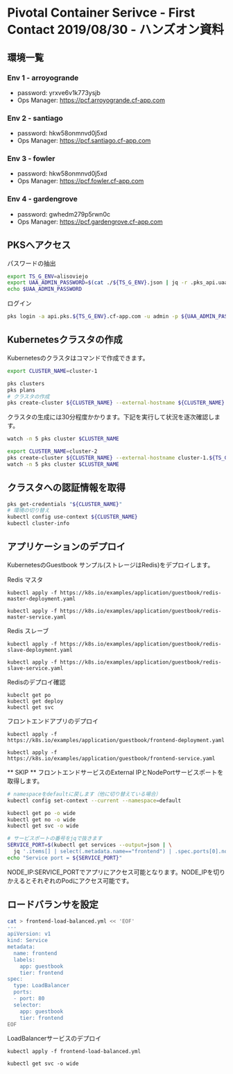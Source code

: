# Pivotal Container Serivce - First Contact 2019/08/30 - ハンズオン資料
## 環境一覧
### Env 1 - arroyogrande
- password: yrxve6v1k773ysjb
- Ops Manager: https://pcf.arroyogrande.cf-app.com
### Env 2 - santiago
- password: hkw58onmnvd0j5xd
- Ops Manager: https://pcf.santiago.cf-app.com
### Env 3 - fowler
- password: hkw58onmnvd0j5xd
- Ops Manager: https://pcf.fowler.cf-app.com
### Env 4 - gardengrove
- password: gwhedm279p5rwn0c
- Ops Manager: https://pcf.gardengrove.cf-app.com
## PKSへアクセス
パスワードの抽出
```bash
export TS_G_ENV=alisoviejo
export UAA_ADMIN_PASSWORD=$(cat ./${TS_G_ENV}.json | jq -r .pks_api.uaa_admin_password)
echo $UAA_ADMIN_PASSWORD
```
ログイン
```bash
pks login -a api.pks.${TS_G_ENV}.cf-app.com -u admin -p ${UAA_ADMIN_PASSWORD} -k
```

## Kubernetesクラスタの作成
Kubernetesのクラスタはコマンドで作成できます。
```bash
export CLUSTER_NAME=cluster-1

pks clusters
pks plans
# クラスタの作成
pks create-cluster ${CLUSTER_NAME} --external-hostname ${CLUSTER_NAME}.${TS_G_ENV}.cf-app.com --plan small
```
クラスタの生成には30分程度かかります。下記を実行して状況を逐次確認します。
```bash
watch -n 5 pks cluster $CLUSTER_NAME

export CLUSTER_NAME=cluster-2
pks create-cluster ${CLUSTER_NAME} --external-hostname cluster-1.${TS_G_ENV}.cf-app.com --plan small
watch -n 5 pks cluster $CLUSTER_NAME
```

## クラスタへの認証情報を取得
```bash
pks get-credentials "${CLUSTER_NAME}"
# 環境の切り替え
kubectl config use-context ${CLUSTER_NAME}
kubectl cluster-info
```

## アプリケーションのデプロイ
KubernetesのGuestbook サンプル(ストレージはRedis)をデプロイします。

Redis マスタ
```
kubectl apply -f https://k8s.io/examples/application/guestbook/redis-master-deployment.yaml

kubectl apply -f https://k8s.io/examples/application/guestbook/redis-master-service.yaml
```
Redis スレーブ
```
kubectl apply -f https://k8s.io/examples/application/guestbook/redis-slave-deployment.yaml

kubectl apply -f https://k8s.io/examples/application/guestbook/redis-slave-service.yaml
```
Redisのデプロイ確認
```
kubeclt get po
kubectl get deploy
kubectl get svc
```
フロントエンドアプリのデプロイ
```
kubectl apply -f https://k8s.io/examples/application/guestbook/frontend-deployment.yaml

kubectl apply -f https://k8s.io/examples/application/guestbook/frontend-service.yaml
```

** SKIP ** フロントエンドサービスのExternal IPとNodePortサービスポートを取得します。
```bash
# namespaceをdefaultに戻します（他に切り替えている場合）
kubectl config set-context --current --namespace=default

kubectl get po -o wide
kubectl get no -o wide
kubectl get svc -o wide

# サービスポートの番号をjqで抜きます
SERVICE_PORT=$(kubectl get services --output=json | \
  jq '.items[] | select(.metadata.name=="frontend") | .spec.ports[0].nodePort')
echo "Service port = ${SERVICE_PORT}"
```
NODE_IP:SERVICE_PORTでアプリにアクセス可能となります。NODE_IPを切りかえるとそれぞれのPodにアクセス可能です。

## ロードバランサを設定
```bash
cat > frontend-load-balanced.yml << 'EOF'
---
apiVersion: v1
kind: Service
metadata:
  name: frontend
  labels:
    app: guestbook
    tier: frontend
spec:
  type: LoadBalancer
  ports:
  - port: 80
  selector:
    app: guestbook
    tier: frontend
EOF
```
LoadBalancerサービスのデプロイ
```
kubectl apply -f frontend-load-balanced.yml

kubectl get svc -o wide
```